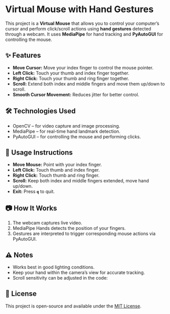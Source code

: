 # Virtual Mouse with Hand Gestures

This project is a **Virtual Mouse** that allows you to control your computer’s cursor and perform click/scroll actions using **hand gestures** detected through a webcam. It uses **MediaPipe** for hand tracking and **PyAutoGUI** for controlling the mouse.

## ✨ Features

* **Move Cursor:** Move your index finger to control the mouse pointer.
* **Left Click:** Touch your thumb and index finger together.
* **Right Click:** Touch your thumb and ring finger together.
* **Scroll:** Extend both index and middle fingers and move them up/down to scroll.
* **Smooth Cursor Movement:** Reduces jitter for better control.

## 🛠️ Technologies Used

* OpenCV – for video capture and image processing.
* MediaPipe – for real-time hand landmark detection.
* PyAutoGUI – for controlling the mouse and performing clicks.

## 🎯 Usage Instructions

* **Move Mouse:** Point with your index finger.
* **Left Click:** Touch thumb and index finger.
* **Right Click:** Touch thumb and ring finger.
* **Scroll:** Keep both index and middle fingers extended, move hand up/down.
* **Exit:** Press **`q`** to quit.

## 📷 How It Works

1. The webcam captures live video.
2. MediaPipe Hands detects the position of your fingers.
3. Gestures are interpreted to trigger corresponding mouse actions via PyAutoGUI.

## ⚠️ Notes

* Works best in good lighting conditions.
* Keep your hand within the camera’s view for accurate tracking.
* Scroll sensitivity can be adjusted in the code:


## 📄 License

This project is open-source and available under the [MIT License](LICENSE).


